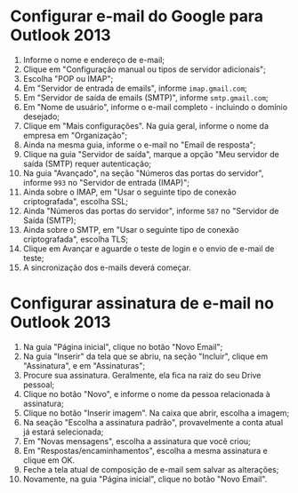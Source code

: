 # Configurar e-mail do Google para Outlook 2013
1. Informe o nome e endereço de e-mail;
2. Clique em "Configuração manual ou tipos de servidor adicionais";
3. Escolha "POP ou IMAP";
4. Em "Servidor de entrada de emails", informe `imap.gmail.com`;
5. Em "Servidor de saída de emails (SMTP)", informe `smtp.gmail.com`;
6. Em "Nome de usuário", informe o e-mail completo - incluindo o domínio desejado;
7. Clique em "Mais configurações". Na guia geral, informe o nome da empresa em "Organização";
8. Ainda na mesma guia, informe o e-mail no "Email de resposta";
9. Clique na guia "Servidor de saída", marque a opção "Meu servidor de saída (SMTP) requer autenticação;
10. Na guia "Avançado", na seção "Números das portas do servidor", informe `993` no "Servidor de entrada (IMAP)";
11. Ainda sobre o IMAP, em "Usar o seguinte tipo de conexão criptografada", escolha SSL;
12. Ainda "Números das portas do servidor", informe `587` no "Servidor de Saída (SMTP);
13. Ainda sobre o SMTP, em "Usar o seguinte tipo de conexão criptografada", escolha TLS;
14. Clique em Avançar e aguarde o teste de login e o envio de e-mail de teste;
15. A sincronização dos e-mails deverá começar.

# Configurar assinatura de e-mail no Outlook 2013
1. Na guia "Página inicial", clique no botão "Novo Email";
2. Na guia "Inserir" da tela que se abriu, na seção "Incluir", clique em "Assinatura", e em "Assinaturas";
3. Procure sua assinatura. Geralmente, ela fica na raiz do seu Drive pessoal;
4. Clique no botão "Novo", e informe o nome da pessoa relacionada à assinatura;
5. Clique no botão "Inserir imagem". Na caixa que abrir, escolha a imagem;
6. Na seação "Escolha a assinatura padrão", provavelmente a conta atual já estará selecionada;
7. Em "Novas mensagens", escolha a assinatura que você criou;
8. Em "Respostas/encaminhamentos", escolha a mesma assinatura e clique em OK.
9. Feche a tela atual de composição de e-mail sem salvar as alterações;
10. Novamente, na guia "Página inicial", clique no botão "Novo Email".
